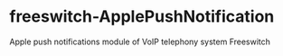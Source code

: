 # freeswitch-ApplePushNotification
Apple push notifications module of VoIP telephony system Freeswitch 
